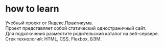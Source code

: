 
# how to learn
Учебный проект от Яндекс.Практикума.  
Проект представляет собой статический одностраничный сайт.  
Для подключения разместите родительский каталог на веб-сервере.  
Стек технологий: HTML, CSS, Flexbox, БЭМ.


  


